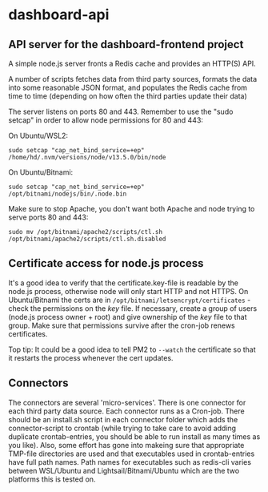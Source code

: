 # dashboard-api

## API server for the dashboard-frontend project
A simple node.js server fronts a Redis cache and provides an HTTP(S) API.

A number of scripts fetches data from third party sources, formats the data into some reasonable JSON format, and populates the Redis cache from time to time (depending on how often the third parties update their data)

The server listens on ports 80 and 443. Remember to use the "sudo setcap" in order to allow node permissions for 80 and 443:

On Ubuntu/WSL2: 
```shell
sudo setcap "cap_net_bind_service=+ep" /home/hd/.nvm/versions/node/v13.5.0/bin/node
```
On Ubuntu/Bitnami:
```shell
sudo setcap "cap_net_bind_service=+ep" /opt/bitnami/nodejs/bin/.node.bin
```

Make sure to stop Apache, you don't want both Apache and node trying to serve ports 80 and 443:
```shell
sudo mv /opt/bitnami/apache2/scripts/ctl.sh /opt/bitnami/apache2/scripts/ctl.sh.disabled
```

## Certificate access for node.js process
It's a good idea to verify that the certificate.key-file is readable by the node.js process, otherwise node will only start HTTP and not HTTPS. On Ubuntu/Bitnami the certs are in ```/opt/bitnami/letsencrypt/certificates``` - check the permissions on the *key* file. If necessary, create a group of users (node.js process owner + root) and give ownership of the *key* file to that group. Make sure that permissions survive after the cron-job renews certificates.

Top tip: It could be a good idea to tell PM2 to ```--watch``` the certificate so that it restarts the process whenever the cert updates.

## Connectors
The connectors are several 'micro-services'. There is one connector for each third party data source. Each connector runs as a Cron-job. There should be an install.sh script in each connector folder which adds the connector-script to crontab (while trying to take care to avoid adding duplicate crontab-entries, you should be able to run install as many times as you like). Also, some effort has gone into makeing sure that appropriate TMP-file directories are used and that executables used in crontab-entries have full path names. Path names for executables such as redis-cli varies between WSL/Ubuntu and Lightsail/Bitnami/Ubuntu which are the two platforms this is tested on.
